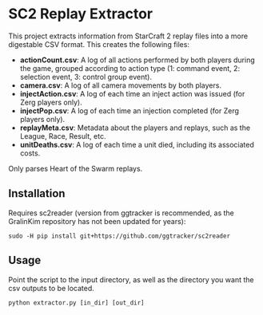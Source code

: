 # SC2 Replay Extractor

This project extracts information from StarCraft 2 replay files into a more digestable CSV format.
This creates the following files:

 - **actionCount.csv**: A log of all actions performed by both players during the game, grouped according to action type (1: command event, 2: selection event, 3: control group event).
 - **camera.csv**: A log of all camera movements by both players.
 - **injectAction.csv**: A log of each time an inject action was issued (for Zerg players only).
 - **injectPop.csv**: A log of each time an injection completed (for Zerg players only).
 - **replayMeta.csv**: Metadata about the players and replays, such as the League, Race, Result, etc.
 - **unitDeaths.csv**: A log of each time a unit died, including its associated costs.

Only parses Heart of the Swarm replays.

## Installation

Requires sc2reader (version from ggtracker is recommended, as the GralinKim repository has not been updated for years):

```
sudo -H pip install git+https://github.com/ggtracker/sc2reader
```

## Usage

Point the script to the input directory, as well as the directory you want the csv outputs to be located.

```
python extractor.py [in_dir] [out_dir]
```
